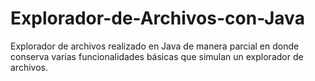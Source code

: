 # Explorador-de-Archivos-con-Java
Explorador de archivos realizado en Java de manera parcial en donde conserva varias funcionalidades básicas que simulan un explorador de archivos.
